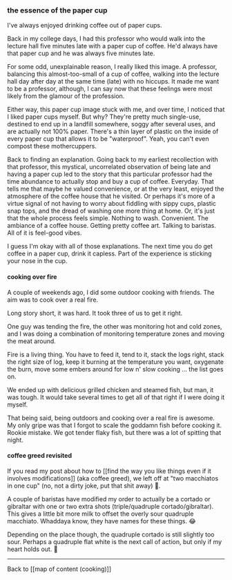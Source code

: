 ### the essence of the paper cup

I've always enjoyed drinking coffee out of paper cups. 

Back in my college days, I had this professor who would walk into the lecture hall five minutes late with a paper cup of coffee. He'd always have that paper cup and he was always five minutes late.

For some odd, unexplainable reason, I really liked this image. A professor, balancing this almost-too-small of a cup of coffee, walking into the lecture hall day after day at the same time (late) with no hiccups. It made me want to be a professor, although, I can say now that these feelings were most likely from the glamour of the profession.

Either way, this paper cup image stuck with me, and over time, I noticed that I liked paper cups myself. But why? They're pretty much single-use, destined to end up in a landfill somewhere, soggy after several uses, and are actually not 100% paper. There's a thin layer of plastic on the inside of every paper cup that allows it to be "waterproof". Yeah, you can't even compost these mothercuppers.

Back to finding an explanation. Going back to my earliest recollection with that professor, this mystical, uncorrelated observation of being late and having a paper cup led to the story that this particular professor had the time abundance to actually stop and buy a cup of coffee. Everyday. That tells me that maybe he valued convenience, or at the very least, enjoyed the atmosphere of the coffee house that he visited. Or perhaps it's more of a virtue signal of not having to worry about fiddling with sippy cups, plastic snap tops, and the dread of washing one more thing at home. Or, it's just that the whole process feels simple. Nothing to wash. Convenient. The ambiance of a coffee house. Getting pretty coffee art. Talking to baristas. All of it is feel-good vibes.

I guess I'm okay with all of those explanations. The next time you do get coffee in a paper cup, drink it capless. Part of the experience is sticking your nose in the cup.

#### cooking over fire

A couple of weekends ago, I did some outdoor cooking with friends. The aim was to cook over a real fire.

Long story short, it was hard. It took three of us to get it right.  

One guy was tending the fire, the other was monitoring hot and cold zones, and I was doing a combination of monitoring temperature zones and moving the meat around. 

Fire is a living thing. You have to feed it, tend to it, stack the logs right, stack the right size of log, keep it burning at the temperature you want, oxygenate the burn, move some embers around for low n' slow cooking … the list goes on.  

We ended up with delicious grilled chicken and steamed fish, but man, it was tough. It would take several times to get all of that right if I were doing it myself.   

That being said, being outdoors and cooking over a real fire is awesome. My only gripe was that I forgot to scale the goddamn fish before cooking it. Rookie mistake. We got tender flaky fish, but there was a lot of spitting that night.

#### coffee greed revisited

If you read my post about how to [[find the way you like things even if it involves modifications]] (aka coffee greed), we left off at "two macchiatos in one cup" (no, not a dirty joke, put that shit away) 🥁. 

A couple of baristas have modified my order to actually be a cortado or gibraltar with one or two extra shots (triple/quadruple cortado/gibraltar). This gives a little bit more milk to offset the overly sour quadruple macchiato. Whaddaya know, they have names for these things. 😂  

Depending on the place though, the quadruple cortado is still slightly too sour. Perhaps a quadruple flat white is the next call of action, but only if my heart holds out. 😬

---

Back to [[map of content (cooking)]]